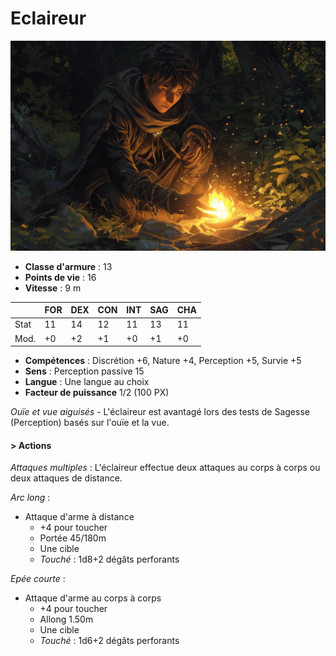 # Eclaireur
![Eclaireur](../../_images/eclaireur.png)

* **Classe d'armure** : 13
* **Points de vie** : 16
* **Vitesse** : 9 m  

|    |FOR|DEX|CON|INT|SAG|CHA|
|----|---|---|---|---|---|---|
|Stat|11 |14 |12 |11 |13 |11 |
|Mod.|+0 |+2 |+1 |+0 |+1 |+0 |

* **Compétences** : Discrétion +6, Nature +4, Perception +5, Survie +5
* **Sens** : Perception passive 15
* **Langue** : Une langue au choix
* **Facteur de puissance** 1/2 (100 PX)

*Ouïe et vue aiguisés* - L'éclaireur est avantagé lors des tests de Sagesse (Perception) basés sur l'ouïe et la vue.

#### > Actions
*Attaques multiples* : L'éclaireur effectue deux attaques au corps à corps ou deux attaques de distance.

*Arc long* : 
* Attaque d'arme à distance
    * +4 pour toucher
    * Portée 45/180m
    * Une cible
    * *Touché* : 1d8+2 dégâts perforants
    
*Epée courte* : 
* Attaque d'arme au corps à corps
    * +4 pour toucher
    * Allong 1.50m 
    * Une cible
    * *Touché* : 1d6+2 dégâts perforants